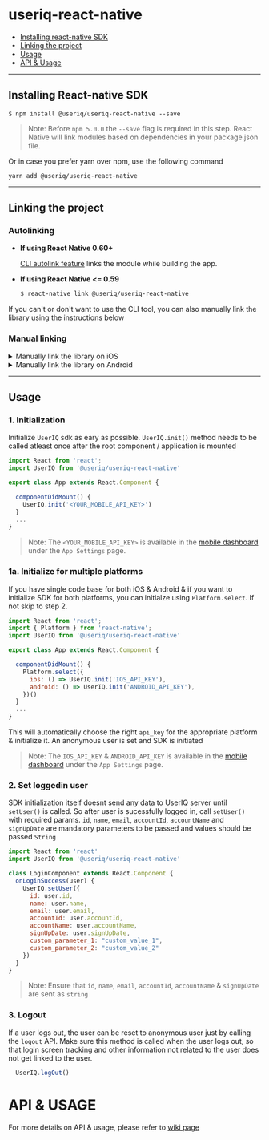 # useriq-react-native

* [Installing react-native SDK](https://github.com/useriq-com/useriq-react-native#installing-react-native-sdk)
* [Linking the project](https://github.com/useriq-com/useriq-react-native#linking-the-project)
* [Usage](https://github.com/useriq-com/useriq-react-native#usage)
* [API & Usage](https://github.com/useriq-com/useriq-react-native#api--usage)

---

## Installing React-native SDK

`$ npm install @useriq/useriq-react-native --save`

> Note: Before `npm 5.0.0` the `--save` flag is required in this step. React Native will link modules based on dependencies in your package.json file.

Or in case you prefer yarn over npm, use the following command

`yarn add @useriq/useriq-react-native`

---
## Linking the project
### Autolinking
- **If using React Native 0.60+**


  [CLI autolink feature](https://github.com/react-native-community/cli/blob/master/docs/autolinking.md) links the module while building the app. 


- **If using React Native <= 0.59**


  ```bash
  $ react-native link @useriq/useriq-react-native
  ```

If you can't or don't want to use the CLI tool, you can also manually link the library using the instructions below

### Manual linking
<details>
<summary>Manually link the library on iOS</summary>

1. Install UserIQ framework via Cocoapods in the iOS folder of your app project
  
  ```ruby
  pod 'UserIQ'
  ```
  
2. Follow the [instructions in the React Native documentation](https://facebook.github.io/react-native/docs/linking-libraries-ios#manual-linking) to manually link the framework

</details>

<details>
<summary>Manually link the library on Android</summary>

1. Open up `android/app/src/main/java/[...]/MainApplication.java`

- Add `import com.useriq.rn.UserIQReactNativePackage;` to the imports at the top of the file
- Add `new UserIQReactNativePackage()` to the list returned by the `getPackages()` method

2. Append the following lines to `android/settings.gradle`:
   ```
   include ':@useriq_useriq-react-native'
   project(':@useriq_useriq-react-native').projectDir = new File(rootProject.projectDir, '../node_modules/@useriq/useriq-react-native/android')
   ```
3. Insert the following lines inside the dependencies block in `android/app/build.gradle`:
   ```
    implementation project(':@useriq_useriq-react-native')
   ```

</details>

---

## Usage

### 1. Initialization

Initialize `UserIQ` sdk as eary as possible. `UserIQ.init()` method needs to be called atleast once after the root component / application is mounted

```javascript
import React from 'react';
import UserIQ from '@useriq/useriq-react-native'

export class App extends React.Component {

  componentDidMount() {
    UserIQ.init('<YOUR_MOBILE_API_KEY>')
  }
  ...
}
```
> Note: The `<YOUR_MOBILE_API_KEY>` is available in the [mobile dashboard](https://mobile.useriq.com) under the `App Settings` page.

### 1a. Initialize for multiple platforms

If you have single code base for both iOS & Android & if you want to initialize SDK for both platforms, you can initialze using `Platform.select`. If not skip to step 2.

```javascript
import React from 'react';
import { Platform } from 'react-native';
import UserIQ from '@useriq/useriq-react-native'

export class App extends React.Component {

  componentDidMount() {
    Platform.select({
      ios: () => UserIQ.init('IOS_API_KEY'),
      android: () => UserIQ.init('ANDROID_API_KEY'),
    })()
  }
  ...
}
```

This will automatically choose the right `api_key` for the appropriate platform & initialize it. An anonymous user is set and SDK is initiated

> Note: The `IOS_API_KEY` & `ANDROID_API_KEY` is available in the [mobile dashboard](https://mobile.useriq.com) under the `App Settings` page.

### 2. Set loggedin user

SDK initialization itself doesnt send any data to UserIQ server until `setUser()` is called. So after user is sucessfully logged in, call `setUser()` with required params. `id`, `name`, `email`, `accountId`, `accountName` and `signUpDate` are mandatory parameters to be passed and values should be passed `String`

```javascript
import React from 'react'
import UserIQ from '@useriq/useriq-react-native'

class LoginComponent extends React.Component {
  onLoginSuccess(user) {
    UserIQ.setUser({
      id: user.id,
      name: user.name,
      email: user.email,
      accountId: user.accountId,
      accountName: user.accountName,
      signUpDate: user.signUpDate,
      custom_parameter_1: "custom_value_1",
      custom_parameter_2: "custom_value_2"
    })
  }
}
```

> Note: Ensure that `id`, `name`, `email`, `accountId`, `accountName` & `signUpDate` are sent as `string` 

### 3. Logout
If a user logs out, the user can be reset to anonymous user just by calling the `logout` API. Make sure this method is called when the user logs out, so that login screen tracking and other information not related to the user does not get linked to the user.

```javascript
  UserIQ.logOut()
```

# API & USAGE

For more details on API & usage, please refer to [wiki page](https://github.com/useriq-com/useriq-react-native/wiki)
